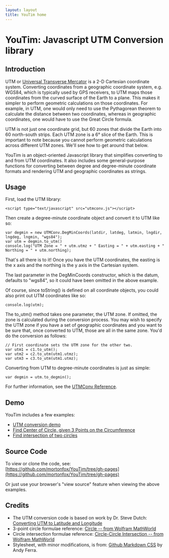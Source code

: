 ```yaml
---
layout: layout
title: YouTim home
---
```


# YouTim: Javascript UTM Conversion library

## Introduction

UTM or [Universal Transverse Mercator](http://en.wikipedia.org/wiki/Universal_Transverse_Mercator_coordinate_system) is a 2-D Cartesian coordinate system. Converting coordinates from a geographic coordinate system, e.g. WGS84, which is typically used by GPS receivers, to UTM maps those coordinates from the curved surface of the Earth to a plane. This makes it simpler to perform geometric calculations on those coordinates. For example, in UTM, one would only need to use the Pythagorean theorem to calculate the distance between two coordinates, whereas in geographic coordinates, one would have to use the Great Circle formula.

UTM is not just one coordinate grid, but 60 zones that divide the Earth into 60 north-south strips. Each UTM zone is a 6° slice of the Earth. This is important to note because you cannot perform geometric calculations across different UTM zones. We'll see how to get around that below.

YouTim is an object-oriented Javascript library that simplifies converting to and from UTM coordinates. It also includes some general-purpose functions for converting between degree and degree-minute coordinate formats and rendering UTM and geographic coordinates as strings.

## Usage

First, load the UTM library:

    <script type="text/javascript" src="utmconv.js"></script>

Then create a degree-minute coordinate object and convert it to UTM like so:

    var degmin = new UTMConv.DegMinCoords(latdir, latdeg, latmin, lngdir, lngdeg, lngmin, "wgs84");
    var utm = degmin.to_utm()
    console.log("UTM Zone = " + utm.utmz + " Easting = " + utm.easting + " Northing = " + utm.northing);

That's all there is to it! Once you have the UTM coordinates, the easting is the x axis and the northing is the y axis in the Cartesian system.

The last parameter in the DegMinCoords constructor, which is the datum, defaults to "wgs84", so it could have been omitted in the above example.

Of course, since toString() is defined on all coordinate objects, you could also print out UTM coordinates like so:

    console.log(utm);

The to_utm() method takes one parameter, the UTM zone. If omitted, the zone is calculated during the conversion process. You may wish to specify the UTM zone if you have a set of geographic coordinates and you want to be sure that, once converted to UTM, those are all in the same zone. You'd do the conversion as follows:

    // First coordinate sets the UTM zone for the other two.
    var utm1 = c1.to_utm();
    var utm2 = c2.to_utm(utm1.utmz);
    var utm3 = c3.to_utm(utm1.utmz);

Converting from UTM to degree-minute coordinates is just as simple:

    var degmin = utm.to_degmin();

For further information, see the [UTMConv Reference](https://github.com/mortonfox/YouTim/wiki/API-Reference).


## Demo

YouTim includes a few examples:

* [UTM conversion demo](utmdemo.htm)
* [Find Center of Circle, given 3 Points on the Circumference](centercirc.htm)
* [Find intersection of two circles](isectcirc.htm)

## Source Code

To view or clone the code, see: [https://github.com/mortonfox/YouTim/tree/gh-pages](https://github.com/mortonfox/YouTim/tree/gh-pages)

Or just use your browser's "view source" feature when viewing the above examples.

## Credits

* The UTM conversion code is based on work by Dr. Steve Dutch: [Converting UTM to Latitude and Longitude](http://www.uwgb.edu/dutchs/UsefulData/UTMFormulas.htm)
* 3-point circle formulae reference: [Circle -- from Wolfram MathWorld](http://mathworld.wolfram.com/Circle.html)
* Circle intersection formulae reference: [Circle-Circle Intersection -- from Wolfram MathWorld](http://mathworld.wolfram.com/Circle-CircleIntersection.html)
* Stylesheet, with minor modifications, is from: [Github Markdown CSS](https://gist.github.com/andyferra/2554919) by Andy Ferra.

<!-- vim:set tw=0: -->
